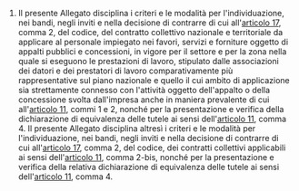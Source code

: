 1. Il presente Allegato disciplina i criteri e le modalità per l'individuazione, nei bandi, negli inviti e nella decisione di contrarre di cui all'[articolo 17](/articolo-17/2), comma 2, del codice, del contratto collettivo nazionale e territoriale da applicare al personale impiegato nei favori, servizi e forniture oggetto di appalti pubblici e concessioni, in vigore per il settore e per la zona nella quale si eseguono le prestazioni di lavoro, stipulato dalle associazioni dei datori e dei prestatori di lavoro comparativamente più rappresentative sul piano nazionale e quello il cui ambito di applicazione sia strettamente connesso con l'attività oggetto dell'appalto o della concessione svolta dall'impresa anche in maniera prevalente di cui all'[articolo 11](/articolo-11/2), commi 1 e 2, nonché per la presentazione e verifica della dichiarazione di equivalenza delle tutele ai sensi dell'[articolo 11](/articolo-11/2), comma 4. Il presente Allegato disciplina altresì i criteri e le modalità per l'individuazione, nei bandi, negli inviti e nella decisione di contrarre di cui all'[articolo 17](/articolo-17/2), comma 2, del codice, dei contratti collettivi applicabili ai sensi dell'[articolo 11](/articolo-11/2), comma 2-bis, nonché per la presentazione e verifica della relativa dichiarazione di equivalenza delle tutele ai sensi dell'[articolo 11](/articolo-11/2), comma 4.